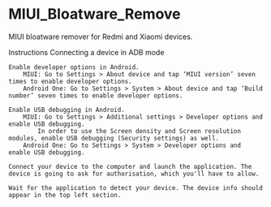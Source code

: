 # MIUI_Bloatware_Remove
MIUI bloatware remover for Redmi and Xiaomi devices. 

Instructions
Connecting a device in ADB mode

    Enable developer options in Android.
        MIUI: Go to Settings > About device and tap ‘MIUI version’ seven times to enable developer options.
        Android One: Go to Settings > System > About device and tap ‘Build number’ seven times to enable developer options.

    Enable USB debugging in Android.
        MIUI: Go to Settings > Additional settings > Developer options and enable USB debugging.
            In order to use the Screen density and Screen resolution modules, enable USB debugging (Security settings) as well.
        Android One: Go to Settings > System > Developer options and enable USB debugging.

    Connect your device to the computer and launch the application. The device is going to ask for authorisation, which you'll have to allow.

    Wait for the application to detect your device. The device info should appear in the top left section.
